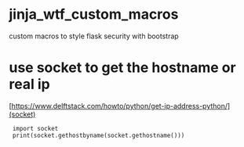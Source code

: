 # jinja_wtf_custom_macros
custom macros to style flask security with bootstrap 


# use socket to get the hostname or real ip

[https://www.delftstack.com/howto/python/get-ip-address-python/](socket)
```
 import socket
 print(socket.gethostbyname(socket.gethostname()))
```
